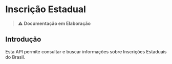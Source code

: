 # Inscrição Estadual

> ⚠️ **Documentação em Elaboração**

## Introdução

Esta API permite consultar e buscar informações sobre Inscrições Estaduais do Brasil.
